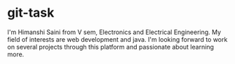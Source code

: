 # git-task

I'm Himanshi Saini from V sem, Electronics and Electrical Engineering.
My field of interests are web development and java. I'm looking forward to work on several projects through this platform and passionate about learning more.
